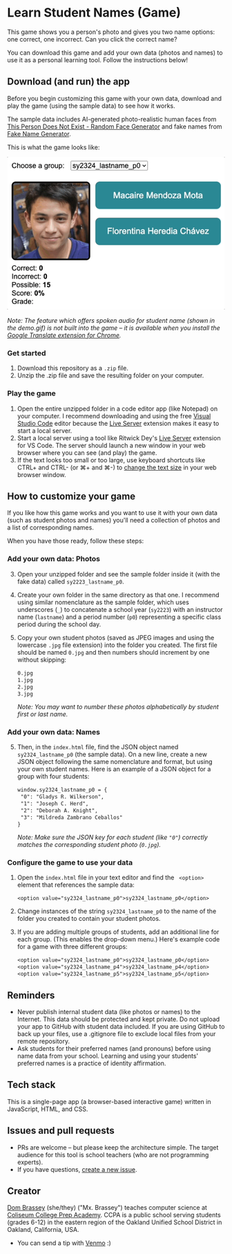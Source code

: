 # Learn Student Names (Game)

This game shows you a person's photo and gives you two name options: one correct, one incorrect. Can you click the correct name?

You can download this game and add your own data (photos and names) to use it as a personal learning tool. Follow the instructions below!

## Download (and run) the app

Before you begin customizing this game with your own data, download and play the game (using the sample data) to see how it works.

The sample data includes AI-generated photo-realistic human faces from [This Person Does Not Exist - Random Face Generator](https://this-person-does-not-exist.com/en) and fake names from [Fake Name Generator](https://www.fakenamegenerator.com/).

This is what the game looks like:

![Screen recording showing game play, player scoring, and group selection with a drop-down menu.](demo.gif)

_Note: The feature which offers spoken audio for student name (shown in the demo.gif) is not built into the game – it is available when you install the [Google Translate extension for Chrome](https://chrome.google.com/webstore/detail/google-translate/aapbdbdomjkkjkaonfhkkikfgjllcleb/RK%3D2/RS%3DBBFW_pnWkPY0xPMYsAZI5xOgQEE-)._

### Get started

1. Download this repository as a `.zip` file.
2. Unzip the .zip file and save the resulting folder on your computer.

### Play the game

1. Open the entire unzipped folder in a code editor app (like Notepad) on your computer. I recommend downloading and using the free [Visual Studio Code](https://code.visualstudio.com/download) editor because the [Live Server](https://marketplace.visualstudio.com/items?itemName=ritwickdey.LiveServer) extension makes it easy to start a local server.
2. Start a local server using a tool like Ritwick Dey's [Live Server](https://marketplace.visualstudio.com/items?itemName=ritwickdey.LiveServer) extension for VS Code. The server should launch a new window in your web browser where you can see (and play) the game.
3. If the text looks too small or too large, use keyboard shortcuts like CTRL+ and CTRL- (or ⌘+ and ⌘-) to [change the text size](https://www.lifewire.com/change-screen-or-device-font-size-31357) in your web browser window.

## How to customize your game

If you like how this game works and you want to use it with your own data (such as student photos and names) you'll need a collection of photos and a list of corresponding names.

When you have those ready, follow these steps:

### Add your own data: Photos

3. Open your unzipped folder and see the sample folder inside it (with the fake data) called `sy2223_lastname_p0`.
4. Create your own folder in the same directory as that one. I recommend using similar nomenclature as the sample folder, which uses underscores (`_`) to concatenate a school year (`sy2223`) with an instructor name (`lastname`) and a period number (`p0`) representing a specific class period during the school day.
5. Copy your own student photos (saved as JPEG images and using the lowercase `.jpg` file extension) into the folder you created. The first file should be named `0.jpg` and then numbers should increment by one without skipping:

   ```
   0.jpg
   1.jpg
   2.jpg
   3.jpg
   ```

   _Note: You may want to number these photos alphabetically by student first or last name._

### Add your own data: Names

5. Then, in the `index.html` file, find the JSON object named `sy2324_lastname_p0` (the sample data). On a new line, create a new JSON object following the same nomenclature and format, but using your own student names. Here is an example of a JSON object for a group with four students:

   ```
   window.sy2324_lastname_p0 = {
   	"0": "Gladys R. Wilkerson",
   	"1": "Joseph C. Herd",
   	"2": "Deborah A. Knight",
   	"3": "Mildreda Zambrano Ceballos"
   }
   ```

   _Note: Make sure the JSON key for each student (like `"0"`) correctly matches the corresponding student photo (`0.jpg`)._

### Configure the game to use your data

1. Open the `index.html` file in your text editor and find the ` <option>` element that references the sample data:

   ```
   <option value="sy2324_lastname_p0">sy2324_lastname_p0</option>
   ```

2. Change instances of the string `sy2324_lastname_p0` to the name of the folder you created to contain your student photos.
3. If you are adding multiple groups of students, add an additional line for each group. (This enables the drop-down menu.) Here's example code for a game with three different groups:

   ```
   <option value="sy2324_lastname_p0">sy2324_lastname_p0</option>
   <option value="sy2324_lastname_p4">sy2324_lastname_p4</option>
   <option value="sy2324_lastname_p5">sy2324_lastname_p5</option>
   ```

## Reminders

- Never publish internal student data (like photos or names) to the Internet. This data should be protected and kept private. Do not upload your app to GitHub with student data included. If you are using GitHub to back up your files, use a .gitignore file to exclude local files from your remote repository.
- Ask students for their preferred names (and pronouns) before using name data from your school. Learning and using your students' preferred names is a practice of identity affirmation.

## Tech stack

This is a single-page app (a browser-based interactive game) written in JavaScript, HTML, and CSS.

## Issues and pull requests

- PRs are welcome – but please keep the architecture simple. The target audience for this tool is school teachers (who are not programming experts).
- If you have questions, [create a new issue](https://github.com/domlet/name-game-photo-matching/issues).

## Creator

[Dom Brassey](https://linkedin.com/in/dombrassey) (she/they) ("Mx. Brassey") teaches computer science at [Coliseum College Prep Academy](https://www.ousd.org/ccpa). CCPA is a public school serving students (grades 6-12) in the eastern region of the Oakland Unified School District in Oakland, California, USA.

- You can send a tip with [Venmo](https://venmo.com/u/Dom-Brassey) :)
